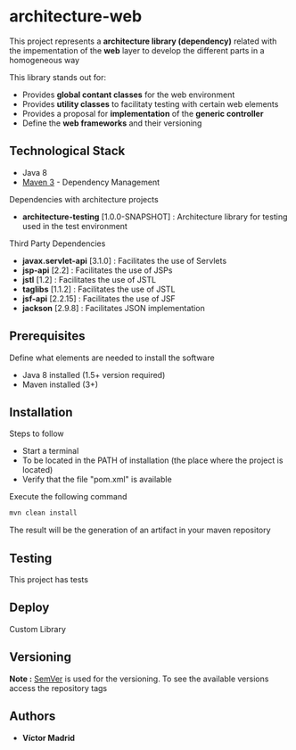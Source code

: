 # architecture-web

This project represents a **architecture library (dependency)** related with the impementation of the **web** layer to develop the different parts in a homogeneous way

This library stands out for:

* Provides **global contant classes** for the web environment
* Provides **utility classes** to facilitaty testing with certain web elements
* Provides a proposal for **implementation** of the **generic controller**
* Define the **web frameworks** and their versioning


## Technological Stack

* Java 8
* [Maven 3](https://maven.apache.org/) - Dependency Management

Dependencies with architecture projects

* **architecture-testing** [1.0.0-SNAPSHOT] : Architecture library for testing used in the test environment

Third Party Dependencies

* **javax.servlet-api** [3.1.0] : Facilitates the use of Servlets
* **jsp-api** [2.2] : Facilitates the use of JSPs
* **jstl** [1.2] : Facilitates the use of JSTL
* **taglibs** [1.1.2] : Facilitates the use of JSTL
* **jsf-api** [2.2.15] : Facilitates the use of JSF
* **jackson** [2.9.8] : Facilitates JSON implementation


## Prerequisites

Define what elements are needed to install the software

* Java 8 installed (1.5+ version required)
* Maven installed  (3+)


## Installation

Steps to follow

* Start a terminal
* To be located in the PATH of installation (the place where the project is located)
* Verify that the file "pom.xml" is available

Execute the following command

```bash
mvn clean install
```

The result will be the generation of an artifact in your maven repository


## Testing

This project has tests

## Deploy

Custom Library

## Versioning

**Note :** [SemVer](http://semver.org/) is used for the versioning. 
To see the available versions access the repository tags

## Authors

* **Víctor Madrid**
